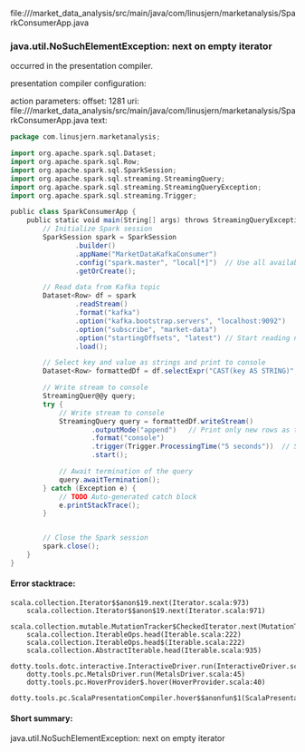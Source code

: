 file://<WORKSPACE>/market_data_analysis/src/main/java/com/linusjern/marketanalysis/SparkConsumerApp.java
### java.util.NoSuchElementException: next on empty iterator

occurred in the presentation compiler.

presentation compiler configuration:


action parameters:
offset: 1281
uri: file://<WORKSPACE>/market_data_analysis/src/main/java/com/linusjern/marketanalysis/SparkConsumerApp.java
text:
```scala
package com.linusjern.marketanalysis;

import org.apache.spark.sql.Dataset;
import org.apache.spark.sql.Row;
import org.apache.spark.sql.SparkSession;
import org.apache.spark.sql.streaming.StreamingQuery;
import org.apache.spark.sql.streaming.StreamingQueryException;
import org.apache.spark.sql.streaming.Trigger;

public class SparkConsumerApp {
    public static void main(String[] args) throws StreamingQueryException {
        // Initialize Spark session
        SparkSession spark = SparkSession
                .builder()
                .appName("MarketDataKafkaConsumer")
                .config("spark.master", "local[*]")  // Use all available cores
                .getOrCreate();

        // Read data from Kafka topic
        Dataset<Row> df = spark
                .readStream()
                .format("kafka")
                .option("kafka.bootstrap.servers", "localhost:9092")
                .option("subscribe", "market-data")
                .option("startingOffsets", "latest") // Start reading new messages only
                .load();

        // Select key and value as strings and print to console
        Dataset<Row> formattedDf = df.selectExpr("CAST(key AS STRING)", "CAST(value AS STRING)");

        // Write stream to console
        StreamingQuer@@y query;
        try {
            // Write stream to console
            StreamingQuery query = formattedDf.writeStream()
                    .outputMode("append")   // Print only new rows as they arrive
                    .format("console")
                    .trigger(Trigger.ProcessingTime("5 seconds"))  // Set a processing interval
                    .start();

            // Await termination of the query
            query.awaitTermination();
        } catch (Exception e) {
            // TODO Auto-generated catch block
            e.printStackTrace();
        }


        // Close the Spark session
        spark.close();
    }
}

```



#### Error stacktrace:

```
scala.collection.Iterator$$anon$19.next(Iterator.scala:973)
	scala.collection.Iterator$$anon$19.next(Iterator.scala:971)
	scala.collection.mutable.MutationTracker$CheckedIterator.next(MutationTracker.scala:76)
	scala.collection.IterableOps.head(Iterable.scala:222)
	scala.collection.IterableOps.head$(Iterable.scala:222)
	scala.collection.AbstractIterable.head(Iterable.scala:935)
	dotty.tools.dotc.interactive.InteractiveDriver.run(InteractiveDriver.scala:164)
	dotty.tools.pc.MetalsDriver.run(MetalsDriver.scala:45)
	dotty.tools.pc.HoverProvider$.hover(HoverProvider.scala:40)
	dotty.tools.pc.ScalaPresentationCompiler.hover$$anonfun$1(ScalaPresentationCompiler.scala:376)
```
#### Short summary: 

java.util.NoSuchElementException: next on empty iterator